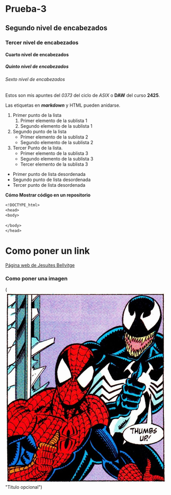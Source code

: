 # Prueba-3
## Segundo nivel de encabezados
### Tercer nivel de encabezados
#### Cuarto nivel de encabezados
##### Quinto nivel de encabezados
###### Sexto nivel de encabezados

Estos son mis apuntes del *0373* del ciclo de _ASIX_ o **DAW** del curso __2425__.

Las etiquetas en **_markdown_** y HTML pueden anidarse.

1. Primer punto de la lista
    1. Primer elemento de la sublista 1
    2. Segundo elemento de la sublista 1
2. Segundo punto de la lista
    * Primer elemento de la sublista 2
    * Segundo elemento de la sublista 2
3. Tercer Punto de la lista.
    * Primer elemento de la sublista 3
    - Segundo elemento de la sublista 3
    + Tercer elemento de la sublista 3

* Primer punto de lista desordenada
* Segundo punto de lista desordenada
* Tercer punto de lista desordenada

**Cómo Mostrar código en un repositorio**
```
<!DOCTYPE_html>
<head>
<body>

</body>
</head>
```
# Como poner un link
[Página web de Jesuites Bellvitge](https://www.fje.edu/ca/jesuites-bellvitge "Titulo opcional") 

### Como poner una imagen

(![alt text](image.png) "Titulo opcional")